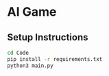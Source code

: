 # AI Game

## Setup Instructions

```bash
cd Code
pip install -r requirements.txt
python3 main.py


